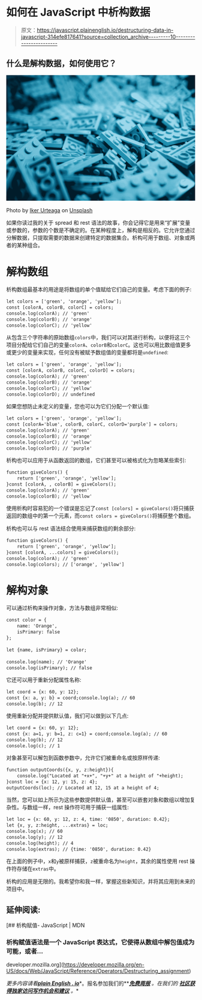 # 如何在 JavaScript 中析构数据

> 原文：<https://javascript.plainenglish.io/destructuring-data-in-javascript-314efe817641?source=collection_archive---------10----------------------->

## 什么是解构数据，如何使用它？

![](img/76db4454ccbd9cd70204b7108ccfc009.png)

Photo by [Iker Urteaga](https://unsplash.com/@iurte?utm_source=medium&utm_medium=referral) on [Unsplash](https://unsplash.com?utm_source=medium&utm_medium=referral)

如果你读过我的关于 spread 和 rest 语法的故事，你会记得它是用来“扩展”变量或参数的，参数的个数是不确定的。在某种程度上，解构是相反的。它允许您通过分解数据，只提取需要的数据来创建特定的数据集合。析构可用于数组、对象或两者的某种组合。

# 解构数组

析构数组最基本的用途是将数组的单个值赋给它们自己的变量。考虑下面的例子:

```
let colors = ['green', 'orange', 'yellow'];
const [colorA, colorB, colorC] = colors;
console.log(colorA); // 'green'
console.log(colorB); // 'orange'
console.log(colorC); // 'yellow'
```

从包含三个字符串的原始数组`colors`中，我们可以对其进行析构，以便将这三个项目分配给它们自己的变量`colorA`、`colorB`和`colorC`。这也可以用比数组值更多或更少的变量来实现，任何没有被赋予数组值的变量都将是`undefined`:

```
let colors = ['green', 'orange', 'yellow'];
const [colorA, colorB, colorC, colorD] = colors;
console.log(colorA); // 'green'
console.log(colorB); // 'orange'
console.log(colorC); // 'yellow'
console.log(colorD); // undefined
```

如果您想防止未定义的变量，您也可以为它们分配一个默认值:

```
let colors = ['green', 'orange', 'yellow'];
const [colorA='blue', colorB, colorC, colorD='purple'] = colors;
console.log(colorA); // 'green'
console.log(colorB); // 'orange'
console.log(colorC); // 'yellow'
console.log(colorD); // 'purple'
```

析构也可以应用于从函数返回的数组，它们甚至可以被格式化为忽略某些索引:

```
function giveColors() {
    return ['green', 'orange', 'yellow'];
}const [colorA, , colorB] = giveColors();
console.log(colorA); // 'green'
console.log(colorB); // 'yellow'
```

使用析构时容易犯的一个错误是忘记了`const [colors] = giveColors()`将只捕获返回的数组中的第一个元素，而`const colors = giveColors()`将捕获整个数组。

析构也可以与 rest 语法结合使用来捕获数组的剩余部分:

```
function giveColors() {
    return ['green', 'orange', 'yellow'];
}const [colorA, ...colors] = giveColors();
console.log(colorA); // 'green'
console.log(colors); // ['orange', 'yellow']
```

# 解构对象

可以通过析构来操作对象，方法与数组非常相似:

```
const color = {
    name: 'Orange',
    isPrimary: false
};

let {name, isPrimary} = color;

console.log(name); // 'Orange'
console.log(isPrimary); // false
```

它还可以用于重新分配属性名称:

```
let coord = {x: 60, y: 12};
const {x: a, y: b} = coord;console.log(a); // 60
console.log(b); // 12
```

使用重新分配并提供默认值，我们可以做到以下几点:

```
let coord = {x: 60, y: 12};
const {x: a=1, y: b=1, z: c=1} = coord;console.log(a); // 60
console.log(b); // 12
console.log(c); // 1
```

对象甚至可以解包到函数参数中，允许它们被重命名或按原样传递:

```
function outputCoords({x, y, z:height}){
    console.log("Located at "+x+", "+y+" at a height of "+height);
}const loc = {x: 12, y: 15, z: 4};
outputCoords(loc); // Located at 12, 15 at a height of 4;
```

当然，您可以如上所示为这些参数提供默认值，甚至可以嵌套对象和数组以增加复杂性。与数组一样，rest 操作符可用于捕获一组属性:

```
let loc = {x: 60, y: 12, z: 4, time: '0850', duration: 0.42};
let {x, y, z:height, ...extras} = loc;
console.log(x); // 60
console.log(y); // 12
console.log(height); // 4
console.log(extras); // {time: '0850', duration: 0.42}
```

在上面的例子中，`x`和`y`被原样捕获，`z`被重命名为`height`，其余的属性使用 rest 操作符存储在`extras`中。

析构的应用是无限的。我希望你和我一样，掌握这些新知识，并将其应用到未来的项目中。

## **延伸阅读:**

[](https://developer.mozilla.org/en-US/docs/Web/JavaScript/Reference/Operators/Destructuring_assignment) [## 析构赋值- JavaScript | MDN

### 析构赋值语法是一个 JavaScript 表达式，它使得从数组中解包值成为可能，或者…

developer.mozilla.org](https://developer.mozilla.org/en-US/docs/Web/JavaScript/Reference/Operators/Destructuring_assignment) 

*更多内容请看*[***plain English . io***](http://plainenglish.io/)*。报名参加我们的**[***免费周报***](http://newsletter.plainenglish.io/) *。在我们的* [***社区获得独家访问写作机会和建议***](https://discord.gg/GtDtUAvyhW) *。**